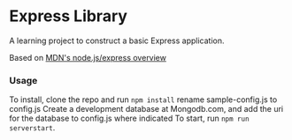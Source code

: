# Express Library

A learning project to construct a basic Express application.

Based on [MDN's node.js/express overview](https://developer.mozilla.org/en-US/docs/Learn/Server-side/Express_Nodejs) 

### Usage
To install, clone the repo and run `npm install`
rename sample-config.js to config.js
Create a development database at Mongodb.com, and add the uri for the database to config.js where indicated
To start, run `npm run serverstart`.

